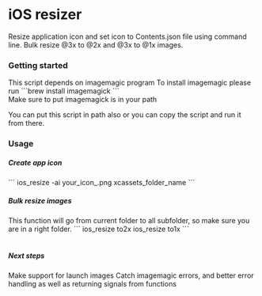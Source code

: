 # iOS resizer
Resize application icon and set icon to Contents.json file using command line. 
Bulk resize @3x to @2x and @3x to @1x images.

<h3>Getting started</h3>
This script depends on imagemagic program
To install imagemagic please run ```brew install imagemagick ``` <br>
Make sure to put imagemagick is in your path

You can put this script in path also or you can copy the script and run it from there.

<h3>Usage</h3>

<h5>Create app icon</h5>
```
ios_resize -ai your_icon_.png xcassets_folder_name
```

<h5>Bulk resize images</h5>
This function will go from current folder to all subfolder, so make sure you are in a right folder.
```
ios_resize to2x
ios_resize to1x
```

<br>
<br>
<h5>Next steps</h5>
Make support for launch images
Catch imagemagic errors, and better error handling as well as returning signals from functions
